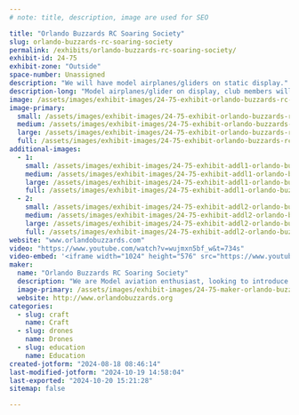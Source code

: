 ```yaml
---
# note: title, description, image are used for SEO

title: "Orlando Buzzards RC Soaring Society"
slug: orlando-buzzards-rc-soaring-society
permalink: /exhibits/orlando-buzzards-rc-soaring-society/
exhibit-id: 24-75
exhibit-zone: "Outside"
space-number: Unassigned
description: "We will have model airplanes/gliders on static display."
description-long: "Model airplanes/glider on display, club members will interact with visitors answering questions about model aviation, we will give out club information handouts."
image: /assets/images/exhibit-images/24-75-exhibit-orlando-buzzards-rc-soaring-society-img-3262-large.jpg
image-primary: 
  small: /assets/images/exhibit-images/24-75-exhibit-orlando-buzzards-rc-soaring-society-img-3262-small.jpg
  medium: /assets/images/exhibit-images/24-75-exhibit-orlando-buzzards-rc-soaring-society-img-3262-medium.jpg
  large: /assets/images/exhibit-images/24-75-exhibit-orlando-buzzards-rc-soaring-society-img-3262-large.jpg
  full: /assets/images/exhibit-images/24-75-exhibit-orlando-buzzards-rc-soaring-society-img-3262-full.jpg
additional-images: 
  - 1:
    small: /assets/images/exhibit-images/24-75-exhibit-addl1-orlando-buzzards-rc-soaring-society-img-3265-small.jpg
    medium: /assets/images/exhibit-images/24-75-exhibit-addl1-orlando-buzzards-rc-soaring-society-img-3265-medium.jpg
    large: /assets/images/exhibit-images/24-75-exhibit-addl1-orlando-buzzards-rc-soaring-society-img-3265-large.jpg
    full: /assets/images/exhibit-images/24-75-exhibit-addl1-orlando-buzzards-rc-soaring-society-img-3265-full.jpg
  - 2:
    small: /assets/images/exhibit-images/24-75-exhibit-addl2-orlando-buzzards-rc-soaring-society-img-3266-small.jpg
    medium: /assets/images/exhibit-images/24-75-exhibit-addl2-orlando-buzzards-rc-soaring-society-img-3266-medium.jpg
    large: /assets/images/exhibit-images/24-75-exhibit-addl2-orlando-buzzards-rc-soaring-society-img-3266-large.jpg
    full: /assets/images/exhibit-images/24-75-exhibit-addl2-orlando-buzzards-rc-soaring-society-img-3266-full.jpg
website: "www.orlandobuzzards.com"
video: "https://www.youtube.com/watch?v=wujmxn5bf_w&t=734s"
video-embed: '<iframe width="1024" height="576" src="https://www.youtube.com/embed/wujmxn5bf_w?feature=oembed" frameborder="0" allow="accelerometer; autoplay; clipboard-write; encrypted-media; gyroscope; picture-in-picture; web-share" referrerpolicy="strict-origin-when-cross-origin" allowfullscreen title="Christmas field Sep 2022"></iframe>'
maker: 
  name: "Orlando Buzzards RC Soaring Society"
  description: "We are Model aviation enthusiast, looking to introduce people to RC airplane/glider flying, we will have model airplanes on display."
  image-primary: /assets/images/exhibit-images/24-75-maker-orlando-buzzards-rc-soaring-society-buzzards-logo-final-medium.jpg
  website: http://www.orlandobuzzards.org
categories: 
  - slug: craft
    name: Craft
  - slug: drones
    name: Drones
  - slug: education
    name: Education
created-jotform: "2024-08-18 08:46:14"
last-modified-jotform: "2024-10-19 14:58:04"
last-exported: "2024-10-20 15:21:28"
sitemap: false

---
```

